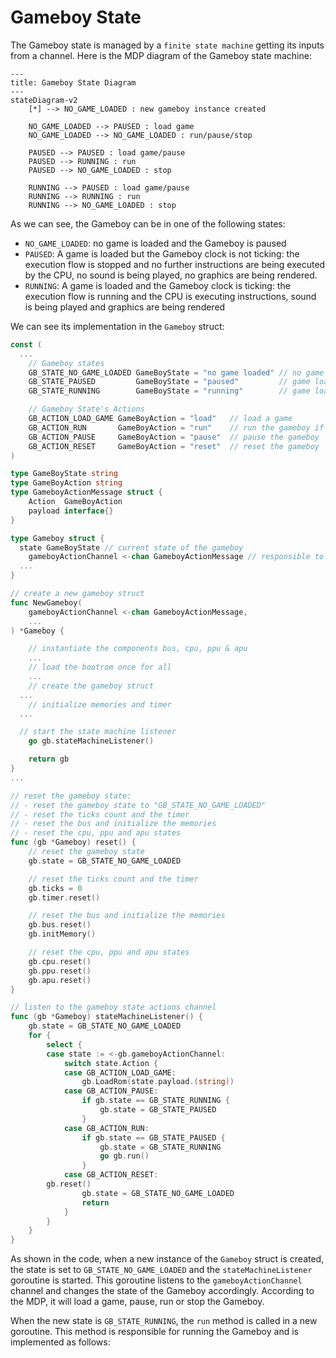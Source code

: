 # Gameboy State

The Gameboy state is managed by a `finite state machine` getting its inputs from a channel. Here is the MDP diagram of the Gameboy state machine:

```mermaid
---
title: Gameboy State Diagram
---
stateDiagram-v2
    [*] --> NO_GAME_LOADED : new gameboy instance created

    NO_GAME_LOADED --> PAUSED : load game
    NO_GAME_LOADED --> NO_GAME_LOADED : run/pause/stop

    PAUSED --> PAUSED : load game/pause
    PAUSED --> RUNNING : run
    PAUSED --> NO_GAME_LOADED : stop

    RUNNING --> PAUSED : load game/pause
    RUNNING --> RUNNING : run
    RUNNING --> NO_GAME_LOADED : stop
```

As we can see, the Gameboy can be in one of the following states:

- `NO_GAME_LOADED`: no game is loaded and the Gameboy is paused
- `PAUSED`: A game is loaded but the Gameboy clock is not ticking: the execution flow is stopped and no further instructions are being executed by the CPU, no sound is being played, no graphics are being rendered.
- `RUNNING`: A game is loaded and the Gameboy clock is ticking: the execution flow is running and the CPU is executing instructions, sound is being played and graphics are being rendered

We can see its implementation in the `Gameboy` struct:

```go
const (
  ...
	// Gameboy states
	GB_STATE_NO_GAME_LOADED GameBoyState = "no game loaded" // no game loaded & gameboy paused
	GB_STATE_PAUSED         GameBoyState = "paused"         // game loaded & gameboy paused
	GB_STATE_RUNNING        GameBoyState = "running"        // game loaded & gameboy running

	// Gameboy State's Actions
	GB_ACTION_LOAD_GAME GameBoyAction = "load"   // load a game
	GB_ACTION_RUN       GameBoyAction = "run"    // run the gameboy if it has a game loaded
	GB_ACTION_PAUSE     GameBoyAction = "pause"  // pause the gameboy
	GB_ACTION_RESET     GameBoyAction = "reset"  // reset the gameboy
)

type GameBoyState string
type GameBoyAction string
type GameboyActionMessage struct {
	Action  GameBoyAction
	payload interface{}
}

type Gameboy struct {
  state GameBoyState // current state of the gameboy
	gameboyActionChannel <-chan GameboyActionMessage // responsible to run, pause and stop the gameboy
  ...
}

// create a new gameboy struct
func NewGameboy(
	gameboyActionChannel <-chan GameboyActionMessage,
	...
) *Gameboy {

	// instantiate the components bus, cpu, ppu & apu
	...
	// load the bootrom once for all
	...
	// create the gameboy struct
  ...
	// initialize memories and timer
  ...

  // start the state machine listener
	go gb.stateMachineListener()

	return gb
}
...

// reset the gameboy state:
// - reset the gameboy state to "GB_STATE_NO_GAME_LOADED"
// - reset the ticks count and the timer
// - reset the bus and initialize the memories
// - reset the cpu, ppu and apu states
func (gb *Gameboy) reset() {
	// reset the gameboy state
	gb.state = GB_STATE_NO_GAME_LOADED

	// reset the ticks count and the timer
	gb.ticks = 0
	gb.timer.reset()

	// reset the bus and initialize the memories
	gb.bus.reset()
	gb.initMemory()

	// reset the cpu, ppu and apu states
	gb.cpu.reset()
	gb.ppu.reset()
	gb.apu.reset()
}

// listen to the gameboy state actions channel
func (gb *Gameboy) stateMachineListener() {
	gb.state = GB_STATE_NO_GAME_LOADED
	for {
		select {
		case state := <-gb.gameboyActionChannel:
			switch state.Action {
			case GB_ACTION_LOAD_GAME:
				gb.LoadRom(state.payload.(string))
			case GB_ACTION_PAUSE:
				if gb.state == GB_STATE_RUNNING {
					gb.state = GB_STATE_PAUSED
				}
			case GB_ACTION_RUN:
				if gb.state == GB_STATE_PAUSED {
					gb.state = GB_STATE_RUNNING
					go gb.run()
				}
			case GB_ACTION_RESET:
        gb.reset()
				gb.state = GB_STATE_NO_GAME_LOADED
				return
			}
		}
	}
}
```

As shown in the code, when a new instance of the `Gameboy` struct is created, the state is set to `GB_STATE_NO_GAME_LOADED` and the `stateMachineListener` goroutine is started. This goroutine listens to the `gameboyActionChannel` channel and changes the state of the Gameboy accordingly. According to the MDP, it will load a game, pause, run or stop the Gameboy.

When the new state is `GB_STATE_RUNNING`, the `run` method is called in a new goroutine. This method is responsible for running the Gameboy and is implemented as follows:

```go

```
